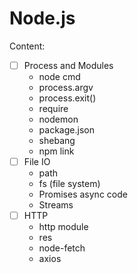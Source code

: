 # Node.js

Content:

- [ ] Process and Modules
  - node cmd
  - process.argv
  - process.exit()
  - require
  - nodemon
  - package.json
  - shebang
  - npm link
- [ ] File IO
  - path
  - fs (file system)
  - Promises async code
  - Streams
- [ ] HTTP
  - http module
  - res
  - node-fetch
  - axios
